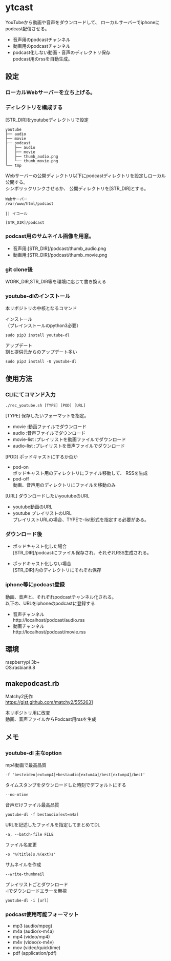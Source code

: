 # ytcast

YouTubeから動画や音声をダウンロードして、
ローカルサーバーでiphoneにpodcast配信させる。

- 音声用のpodcastチャンネル
- 動画用のpodcastチャンネル
- podcast化しない動画・音声のディレクトリ保存  
podcast用のrssを自動生成。

## 設定

### ローカルWebサーバーを立ち上げる。

### ディレクトリを構成する
[STR_DIR]をyoutubeディレクトリで設定  
```
youtube
├── audio
├── movie
├── podcast
│   ├── audio
│   ├── movie
│   ├── thumb_audio.png
│   └── thumb_movie.png
└── tmp
```

Webサーバーの公開ディレクトリ以下にpodcastディレクトリを設定しローカル公開する。  
シンボリックリンクさせるか、
公開ディレクトリを[STR_DIR]とする。

```
Webサーバー
/var/www/html/podcast

|| イコール

[STR_DIR]/podcast
```

### podcast用のサムネイル画像を用意。
- 音声用:[STR_DIR]/podcast/thumb_audio.png
- 動画用:[STR_DIR]/podcast/thumb_movie.png

### git clone後
WORK_DIR,STR_DIR等を環境に応じて書き換える

### youtube-dlのインストール

本リポジトリの中核となるコマンド  

インストール  
（プレインストールのpython3必要）
```
sudo pip3 install youtube-dl
```

アップデート  
割と提供元からのアップデート多い
```
sudo pip3 install -U youtube-dl
```


## 使用方法

### CLIにてコマンド入力
```
./rec_youtube.sh [TYPE] [POD] [URL]
```

[TYPE]
保存したいフォーマットを指定。

- movie  :動画ファイルでダウンロード
- audio  :音声ファイルでダウンロード
- movie-list  :プレイリストを動画ファイルでダウンロード
- audio-list  :プレイリストを音声ファイルでダウンロード

[POD]
ポッドキャストにするか否か

- pod-on  
ポッドキャスト用のディレクトリにファイル移動して、
RSSを生成
- pod-off  
動画、音声用のディレクトリにファイルを移動のみ

[URL]
ダウンロードしたいyoutubeのURL

- youtube動画のURL
- youtube プレイリストのURL  
  プレイリストURLの場合、TYPEで-list形式を指定する必要がある。

### ダウンロード後
- ポッドキャスト化した場合  
[STR_DIR]/podcastにファイル保存され、それぞれRSS生成される。

- ポッドキャスト化しない場合  
[STR_DIR]内のディレクトリにそれぞれ保存

### iphone等にpodcast登録  
動画、音声と、それぞれpodcastチャンネル化される。  
以下の、URLをiphoneのpodcastに登録する
- 音声チャンネル  
http://localhost/podcast/audio.rss
- 動画チャンネル  
http://localhost/podcast/movie.rss


## 環境
raspberrypi 3b+  
OS:rasbian9.8


## makepodcast.rb
Matchy2氏作  
https://gist.github.com/matchy2/5552631

本リポジトリ用に改変  
動画、音声ファイルからPodcast用rssを生成

## メモ
### youtube-dl 主なoption

mp4動画で最高品質
```
-f 'bestvideo[ext=mp4]+bestaudio[ext=m4a]/best[ext=mp4]/best'
```

タイムスタンプをダウンロードした時刻でデフォルトにする
```
--no-mtime
```

音声だけファイル最高品質
```
youtube-dl -f bestaudio[ext=m4a]
```

URLを記述したファイルを指定してまとめてDL
```
-a, --batch-file FILE
```

ファイル名変更
```
-o '%(title)s.%(ext)s'
```

サムネイルを作成
```
--write-thumbnail
```

プレイリストごとダウンロード  
-iでダウンロードエラーを無視
```
youtube-dl -i [url]
```

### podcast使用可能フォーマット
- mp3 (audio/mpeg)
- m4a (audio/x-m4a)
- mp4 (video/mp4)
- m4v (video/x-m4v)
- mov (video/quicktime)
- pdf (application/pdf)
